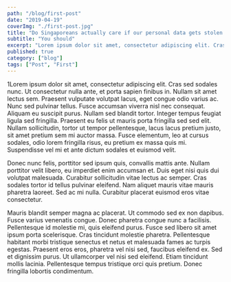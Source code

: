 ```yaml
---
path: "/blog/first-post"
date: "2019-04-19"
coverImg: "./first-post.jpg"
title: "Do Singaporeans actually care if our personal data gets stolen online?"
subtitle: "You should"
excerpt: "Lorem ipsum dolor sit amet, consectetur adipiscing elit. Cras sed sodales nunc. Ut consectetur nulla ante. Nullam sed blandit tortor. Integer tempus feugiat ligula sed fringilla. Praesent eu felis ut mauris porta fringilla sed sed elit."
published: true
category: ["blog"]
tags: ["Post", "First"]
---
```


1Lorem ipsum dolor sit amet, consectetur adipiscing elit. Cras sed sodales nunc. Ut consectetur nulla ante, et porta sapien finibus in. Nullam sit amet lectus sem. Praesent vulputate volutpat lacus, eget congue odio varius ac. Nunc sed pulvinar tellus. Fusce accumsan viverra nisl nec consequat. Aliquam eu suscipit purus. Nullam sed blandit tortor. Integer tempus feugiat ligula sed fringilla. Praesent eu felis ut mauris porta fringilla sed sed elit. Nullam sollicitudin, tortor ut tempor pellentesque, lacus lacus pretium justo, sit amet pretium sem mi auctor massa. Fusce elementum, leo at cursus sodales, odio lorem fringilla risus, eu pretium ex massa quis mi. Suspendisse vel mi et ante dictum sodales et euismod velit.

Donec nunc felis, porttitor sed ipsum quis, convallis mattis ante. Nullam porttitor velit libero, eu imperdiet enim accumsan et. Duis eget nisi quis dui volutpat malesuada. Curabitur sollicitudin vitae lectus ac semper. Cras sodales tortor id tellus pulvinar eleifend. Nam aliquet mauris vitae mauris pharetra laoreet. Sed ac mi nulla. Curabitur placerat euismod eros vitae consectetur.

Mauris blandit semper magna ac placerat. Ut commodo sed ex non dapibus. Fusce varius venenatis congue. Donec pharetra congue nunc a facilisis. Pellentesque id molestie mi, quis eleifend purus. Fusce sed libero sit amet ipsum porta scelerisque. Cras tincidunt molestie pharetra. Pellentesque habitant morbi tristique senectus et netus et malesuada fames ac turpis egestas. Praesent eros eros, pharetra vel nisi sed, faucibus eleifend ex. Sed et dignissim purus. Ut ullamcorper vel nisi sed eleifend. Etiam tincidunt mollis lacinia. Pellentesque tempus tristique orci quis pretium. Donec fringilla lobortis condimentum.
